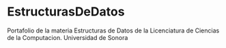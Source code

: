 # EstructurasDeDatos
Portafolio de la materia Estructuras de Datos de la Licenciatura de Ciencias de la Computacion. Universidad de Sonora
